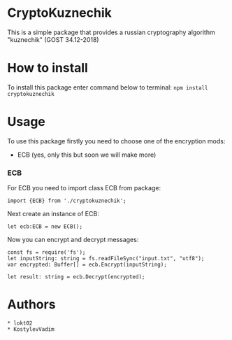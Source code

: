 <h1>CryptoKuznechik</h1>

This is a simple package that provides a russian cryptography algorithm "kuznechik" (GOST 34.12-2018)

# How to install
To install this package enter command below to terminal:
    `npm install cryptokuznechik`

# Usage
To use this package firstly you need to choose one of the encryption mods:
* ECB (yes, only this but soon we will make more)


### ECB
For ECB you need to import class ECB from package:
```
import {ECB} from './cryptokuznechik';
```
 

Next create an instance of ECB:
```
let ecb:ECB = new ECB();
```



Now you can encrypt and decrypt messages:
```
const fs = require('fs');
let inputString: string = fs.readFileSync("input.txt", "utf8");
var encrypted: Buffer[] = ecb.Encrypt(inputString);

let result: string = ecb.Decrypt(encrypted);
```


# Authors
    * lokt02
    * KostylevVadim
